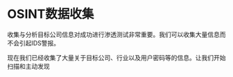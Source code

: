 # OSINT数据收集

收集与分析目标公司信息对成功进行渗透测试非常重要。我们可以收集大量信息而不会引起IDS警报。

现在我们已经收集了大量关于目标公司、行业以及用户密码等的信息。让我们开始扫描和主动发现
